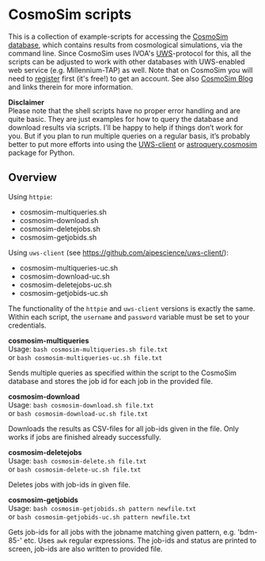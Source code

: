 
CosmoSim scripts
================

This is a collection of example-scripts for accessing the [CosmoSim database](https://www.cosmosim.org), which contains results 
from cosmological simulations, via the command line.
Since CosmoSim uses IVOA's [UWS](http://www.ivoa.net/documents/UWS/)-protocol for this, all the scripts 
can be adjusted to work with other databases with UWS-enabled web service (e.g. Millennium-TAP) as well.
Note that on CosmoSim you will need to [register](http://www.cosmosim.org/auth/registration/register) first (it's free!) to get an account.
See also [CosmoSim Blog](https://www.cosmosim.org/cms/news/shell-scripts-for-many-jobs/) and links therein for more information.

**Disclaimer**  
Please note that the shell scripts have no proper error handling and are quite basic. They are just examples for how to query the database and download results via scripts. I’ll be happy to help if things don’t work for you. But if you plan to run multiple queries on a regular basis, it’s probably better to put more efforts into using the [UWS-client](https://github.com/aipescience/uws-client/) or [astroquery.cosmosim](http://astroquery.readthedocs.org/en/latest/cosmosim/cosmosim.html) package for Python.

## Overview

Using `httpie`:  
* cosmosim-multiqueries.sh
* cosmosim-download.sh
* cosmosim-deletejobs.sh
* cosmosim-getjobids.sh

Using `uws-client` (see https://github.com/aipescience/uws-client/):
* cosmosim-multiqueries-uc.sh
* cosmosim-download-uc.sh
* cosmosim-deletejobs-uc.sh
* cosmosim-getjobids-uc.sh

The functionality of the `httpie` and `uws-client` versions is exactly the same. Within each script, the `username` and `password` variable must be set to your credentials.

**cosmosim-multiqueries**  
Usage: `bash cosmosim-multiqueries.sh file.txt`  
or `bash cosmosim-multiqueries-uc.sh file.txt`  

Sends multiple queries as specified within the script to the CosmoSim database
and stores the job id for each job in the provided file.

**cosmosim-download**  
Usage: `bash cosmosim-download.sh file.txt`  
or `bash cosmosim-download-uc.sh file.txt`  

Downloads the results as CSV-files for all job-ids given in the file. 
Only works if jobs are finished already successfully.

**cosmosim-deletejobs**  
Usage: `bash cosmosim-delete.sh file.txt`  
or `bash cosmosim-delete-uc.sh file.txt`  

Deletes jobs with job-ids in given file.

**cosmosim-getjobids**  
Usage: `bash cosmosim-getjobids.sh pattern newfile.txt`  
or `bash cosmosim-getjobids-uc.sh pattern newfile.txt`  

Gets job-ids for all jobs with the jobname matching given pattern, e.g. 
'bdm-85-' etc. Uses `awk` regular expressions. The job-ids and status are
printed to screen, job-ids are also written to provided file.



